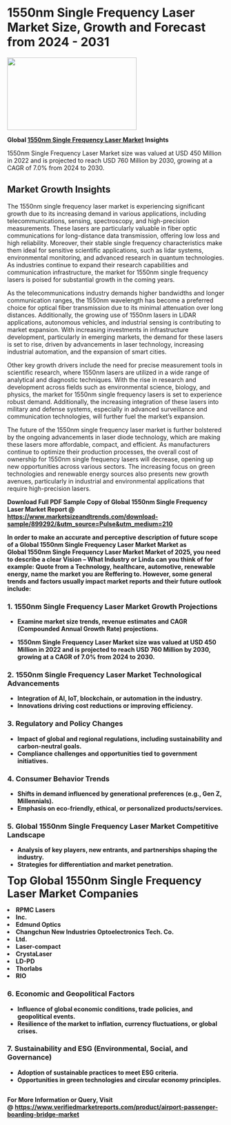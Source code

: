 <H1>1550nm Single Frequency Laser Market Size, Growth and Forecast from 2024 - 2031</H1><img class="aligncenter size-medium wp-image-584254" src="https://thirdeyenews.in/wp-content/uploads/2024/09/Global-Market-Research-300x168.jpeg" alt="" width="300" height="168" /><p><strong>Global&nbsp;<a href="https://www.marketsizeandtrends.com/download-sample/899292/&amp;utm_source=Pulse&amp;utm_medium=210">1550nm Single Frequency Laser Market</a> Insights</strong></p><p>1550nm Single Frequency Laser Market size was valued at USD 450 Million in 2022 and is projected to reach USD 760 Million by 2030, growing at a CAGR of 7.0% from 2024 to 2030.</p><p><h2>Market Growth Insights</h2> <p>The 1550nm single frequency laser market is experiencing significant growth due to its increasing demand in various applications, including telecommunications, sensing, spectroscopy, and high-precision measurements. These lasers are particularly valuable in fiber optic communications for long-distance data transmission, offering low loss and high reliability. Moreover, their stable single frequency characteristics make them ideal for sensitive scientific applications, such as lidar systems, environmental monitoring, and advanced research in quantum technologies. As industries continue to expand their research capabilities and communication infrastructure, the market for 1550nm single frequency lasers is poised for substantial growth in the coming years.</p> <p><strong></strong></p> <p>As the telecommunications industry demands higher bandwidths and longer communication ranges, the 1550nm wavelength has become a preferred choice for optical fiber transmission due to its minimal attenuation over long distances. Additionally, the growing use of 1550nm lasers in LiDAR applications, autonomous vehicles, and industrial sensing is contributing to market expansion. With increasing investments in infrastructure development, particularly in emerging markets, the demand for these lasers is set to rise, driven by advancements in laser technology, increasing industrial automation, and the expansion of smart cities.</p> <p>Other key growth drivers include the need for precise measurement tools in scientific research, where 1550nm lasers are utilized in a wide range of analytical and diagnostic techniques. With the rise in research and development across fields such as environmental science, biology, and physics, the market for 1550nm single frequency lasers is set to experience robust demand. Additionally, the increasing integration of these lasers into military and defense systems, especially in advanced surveillance and communication technologies, will further fuel the market’s expansion.</p> <p>The future of the 1550nm single frequency laser market is further bolstered by the ongoing advancements in laser diode technology, which are making these lasers more affordable, compact, and efficient. As manufacturers continue to optimize their production processes, the overall cost of ownership for 1550nm single frequency lasers will decrease, opening up new opportunities across various sectors. The increasing focus on green technologies and renewable energy sources also presents new growth avenues, particularly in industrial and environmental applications that require high-precision lasers.</p> <p><strong></p><p><span class=""><strong>Download Full PDF Sample Copy of Global 1550nm Single Frequency Laser Market Report</strong> @ <a href="https://www.marketsizeandtrends.com/download-sample/899292/&amp;utm_source=Pulse&amp;utm_medium=210" target="_blank">https://www.marketsizeandtrends.com/download-sample/899292/&amp;utm_source=Pulse&amp;utm_medium=210</a></span></p><p>In order to make an accurate and perceptive description of future scope of a Global&nbsp;1550nm Single Frequency Laser Market Market as Global&nbsp;1550nm Single Frequency Laser Market Market of 2025, you need to describe a clear Vision &ndash; What Industry or Linda can you think of for example: Quote from a Technology, healthcare, automotive, renewable energy, name the market you are Reffering to. However, some general trends and factors usually impact market reports and their future outlook include:</p><h3>1.&nbsp;<strong>1550nm Single Frequency Laser Market Growth Projections</strong></h3><ul><li>Examine market size trends, revenue estimates and CAGR (Compounded Annual Growth Rate) projections.</li><li><p>1550nm Single Frequency Laser Market size was valued at USD 450 Million in 2022 and is projected to reach USD 760 Million by 2030, growing at a CAGR of 7.0% from 2024 to 2030.</p></li></ul><h3>2.&nbsp;<strong>1550nm Single Frequency Laser Market Technological Advancements</strong></h3><ul><li>Integration of AI, IoT, blockchain, or automation in the industry.</li><li>Innovations driving cost reductions or improving efficiency.</li></ul><h3>3.&nbsp;<strong>Regulatory and Policy Changes</strong></h3><ul><li>Impact of global and regional regulations, including sustainability and carbon-neutral goals.</li><li>Compliance challenges and opportunities tied to government initiatives.</li></ul><h3>4.&nbsp;<strong>Consumer Behavior Trends</strong></h3><ul><li>Shifts in demand influenced by generational preferences (e.g., Gen Z, Millennials).</li><li>Emphasis on eco-friendly, ethical, or personalized products/services.</li></ul><h3>5.&nbsp;<strong>Global 1550nm Single Frequency Laser Market Competitive Landscape</strong></h3><ul><li>Analysis of key players, new entrants, and partnerships shaping the industry.</li><li>Strategies for differentiation and market penetration.</li></ul><p data-pm-slice="1 1 []"><span style="color: inherit; font-family: inherit; font-size: 25px;">Top Global 1550nm Single Frequency Laser Market Companies</span></p><div class="" data-test-id=""><p><li>RPMC Lasers</li><li> Inc.</li><li> Edmund Optics</li><li> Changchun New Industries Optoelectronics Tech. Co.</li><li> Ltd.</li><li> Laser-compact</li><li> CrystaLaser</li><li> LD-PD</li><li> Thorlabs</li><li> RIO</li></p></div><h3>6.&nbsp;<strong>Economic and Geopolitical Factors</strong></h3><ul><li>Influence of global economic conditions, trade policies, and geopolitical events.</li><li>Resilience of the market to inflation, currency fluctuations, or global crises.</li></ul><h3>7.&nbsp;<strong>Sustainability and ESG (Environmental, Social, and Governance)</strong></h3><ul><li>Adoption of sustainable practices to meet ESG criteria.</li><li>Opportunities in green technologies and circular economy principles.</li></ul><h2><strong style="font-size: 14px;">For More Information or Query, Visit @&nbsp;</strong><a style="background-color: #ffffff; font-size: 14px;" href="https://www.marketsizeandtrends.com/report/1550nm-single-frequency-laser-market/" target="_blank">https://www.verifiedmarketreports.com/product/airport-passenger-boarding-bridge-market</a></h2>
